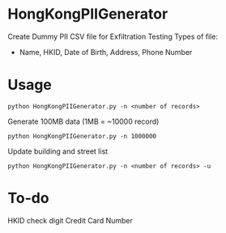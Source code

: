 # HongKongPIIGenerator
Create Dummy PII CSV file for Exfiltration Testing
Types of file:
- Name, HKID, Date of Birth, Address, Phone Number 

# Usage
`python HongKongPIIGenerator.py -n <number of records>`

Generate 100MB data (1MB = ~10000 record)

`python HongKongPIIGenerator.py -n 1000000`

Update building and street list

`python HongKongPIIGenerator.py -n <number of records> -u`
  
# To-do
HKID check digit
Credit Card Number
